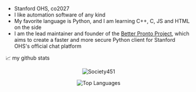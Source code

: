 - Stanford OHS, co2027
- I like automation software of any kind
- My favorite language is Python, and I am learning C++, C, JS and HTML on the side
- I am the lead maintainer and founder of the [Better Pronto Project](https://github.com/Better-Pronto), which aims to create a faster and more secure Python client for Stanford OHS's official chat platform

📈 my github stats

<p align="center">

<img src="https://github-readme-stats.vercel.app/api?username=Society451&show_icons=true&theme=gotham" alt="Society451" />

</p>

<p align="center">

<img src="https://github-readme-stats.vercel.app/api/top-langs/?username=Society451&layout=compact" alt="Top Languages" />

</p>

